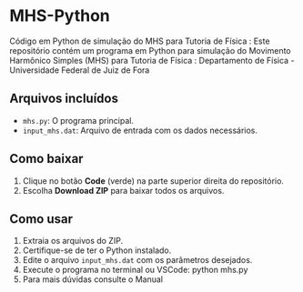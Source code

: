 # MHS-Python
Código em Python de simulação do MHS para Tutoria de Física :
Este repositório contém um programa em Python para simulação do Movimento Harmônico Simples (MHS) para Tutoria de Física :
Departamento de Física - Universidade Federal de Juiz de Fora

## Arquivos incluídos
- `mhs.py`: O programa principal.
- `input_mhs.dat`: Arquivo de entrada com os dados necessários.

## Como baixar
1. Clique no botão **Code** (verde) na parte superior direita do repositório.
2. Escolha **Download ZIP** para baixar todos os arquivos.

## Como usar
1. Extraia os arquivos do ZIP.
2. Certifique-se de ter o Python instalado.
3. Edite o arquivo `input_mhs.dat` com os parâmetros desejados.
4. Execute o programa no terminal ou VSCode:
   python mhs.py
5. Para mais dúvidas consulte o Manual 

